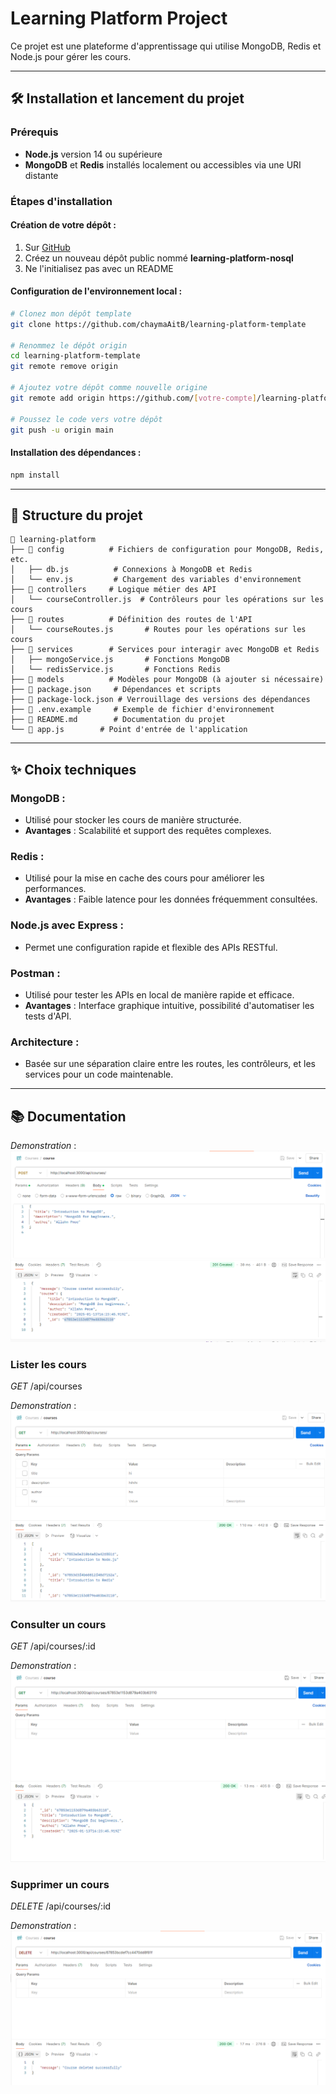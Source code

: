 # Learning Platform Project

Ce projet est une plateforme d'apprentissage qui utilise MongoDB, Redis et Node.js pour gérer les cours.

---

## 🛠️ Installation et lancement du projet

### Prérequis
- **Node.js** version 14 ou supérieure
- **MongoDB** et **Redis** installés localement ou accessibles via une URI distante

### Étapes d'installation

#### Création de votre dépôt :
1. Sur [GitHub](https://github.com)
2. Créez un nouveau dépôt public nommé **learning-platform-nosql**
3. Ne l'initialisez pas avec un README

#### Configuration de l'environnement local :

```bash
# Clonez mon dépôt template
git clone https://github.com/chaymaAitB/learning-platform-template

# Renommez le dépôt origin
cd learning-platform-template
git remote remove origin

# Ajoutez votre dépôt comme nouvelle origine
git remote add origin https://github.com/[votre-compte]/learning-platform-nosql

# Poussez le code vers votre dépôt
git push -u origin main
```

#### Installation des dépendances :
```bash
npm install
```

---

## 📂 Structure du projet

```plaintext
📂 learning-platform
├── 📁 config          # Fichiers de configuration pour MongoDB, Redis, etc.
│   ├── db.js          # Connexions à MongoDB et Redis
│   └── env.js         # Chargement des variables d'environnement
├── 📁 controllers     # Logique métier des API
│   └── courseController.js  # Contrôleurs pour les opérations sur les cours
├── 📁 routes          # Définition des routes de l'API
│   └── courseRoutes.js       # Routes pour les opérations sur les cours
├── 📁 services        # Services pour interagir avec MongoDB et Redis
│   ├── mongoService.js       # Fonctions MongoDB
│   └── redisService.js       # Fonctions Redis
├── 📁 models          # Modèles pour MongoDB (à ajouter si nécessaire)
├── 📄 package.json     # Dépendances et scripts
├── 📄 package-lock.json # Verrouillage des versions des dépendances
├── 📄 .env.example     # Exemple de fichier d'environnement
├── 📄 README.md        # Documentation du projet
└── 📄 app.js        # Point d'entrée de l'application
```

---

## ✨ Choix techniques

### MongoDB :
- Utilisé pour stocker les cours de manière structurée.
- **Avantages** : Scalabilité et support des requêtes complexes.

### Redis :
- Utilisé pour la mise en cache des cours pour améliorer les performances.
- **Avantages** : Faible latence pour les données fréquemment consultées.

### Node.js avec Express :
- Permet une configuration rapide et flexible des APIs RESTful.

### Postman :
- Utilisé pour tester les APIs en local de manière rapide et efficace.
- **Avantages** : Interface graphique intuitive, possibilité d'automatiser les tests d'API.

### Architecture :
- Basée sur une séparation claire entre les routes, les contrôleurs, et les services pour un code maintenable.

---

## 📚 Documentation 

*Demonstration* :
![Créer un cours](post_course.png)

### Lister les cours
*GET* /api/courses

*Demonstration* :
![Lister les cours](getcourses.png)

### Consulter un cours
*GET* /api/courses/:id

*Demonstration* :
![Consulter un cours](getcourse.png)

### Supprimer un cours
*DELETE* /api/courses/:id

*Demonstration* :
![Consulter un cours](deletecourse.png)



